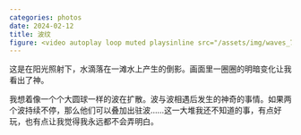 ```yaml
---
categories: photos
date: 2024-02-12
title: 波纹
figure: <video autoplay loop muted playsinline src="/assets/img/waves_720p.mp4"></video><script>document.querySelector('video').playbackRate = 0.25;</script>
---
```

这是在阳光照射下，水滴落在一滩水上产生的倒影。画面里一圈圈的明暗变化让我看出了神。

我想着像一个个大圆球一样的波在扩散。波与波相遇后发生的神奇的事情。如果两个波持续不停，那么他们可以叠加出驻波……这一大堆我还不知道的事，有点好玩，也有点让我觉得我永远都不会弄明白。